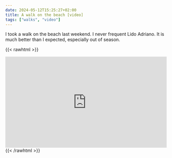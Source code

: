 ```yaml
---
date: 2024-05-12T15:25:27+02:00
title: A walk on the beach [video]
tags: ["walks", "video"]
---
```

I took a walk on the beach last weekend. I never frequent Lido Adriano. It is much better than I expected, especially out of season.

{{< rawhtml >}}
<div style="padding:56.25% 0 0 0;position:relative;"><iframe src="https://player.vimeo.com/video/945495592?badge=0&amp;autopause=0&amp;player_id=0&amp;app_id=58479" frameborder="0" allow="autoplay; fullscreen; picture-in-picture; clipboard-write" style="position:absolute;top:0;left:0;width:100%;height:100%;" title="A walk on the beach in Lido Adriano"></iframe></div><script src="https://player.vimeo.com/api/player.js"></script>
{{< /rawhtml >}}